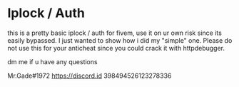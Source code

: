 
# Iplock / Auth

this is a pretty basic iplock / auth for fivem, use it on ur own risk since its easily bypassed. 
I just wanted to show how i did my "simple" one. Please do not use this for your anticheat since you could crack it with httpdebugger.


dm me if u have any questions 

Mr.Gade#1972
https://discord.id 
398494526123278336
